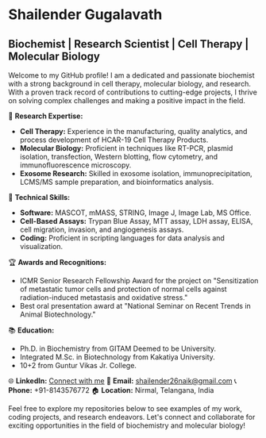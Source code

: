 # Shailender Gugalavath
## Biochemist | Research Scientist | Cell Therapy | Molecular Biology

Welcome to my GitHub profile! I am a dedicated and passionate biochemist with a strong background in cell therapy, molecular biology, and research. With a proven track record of contributions to cutting-edge projects, I thrive on solving complex challenges and making a positive impact in the field.

🔬 **Research Expertise:**
- **Cell Therapy:** Experience in the manufacturing, quality analytics, and process development of HCAR-19 Cell Therapy Products.
- **Molecular Biology:** Proficient in techniques like RT-PCR, plasmid isolation, transfection, Western blotting, flow cytometry, and immunofluorescence microscopy.
- **Exosome Research:** Skilled in exosome isolation, immunoprecipitation, LCMS/MS sample preparation, and bioinformatics analysis.

🧪 **Technical Skills:**
- **Software:** MASCOT, mMASS, STRING, Image J, Image Lab, MS Office.
- **Cell-Based Assays:** Trypan Blue Assay, MTT assay, LDH assay, ELISA, cell migration, invasion, and angiogenesis assays.
- **Coding:** Proficient in scripting languages for data analysis and visualization.

🏆 **Awards and Recognitions:**
- ICMR Senior Research Fellowship Award for the project on "Sensitization of metastatic tumor cells and protection of normal cells against radiation-induced metastasis and oxidative stress."
- Best oral presentation award at "National Seminar on Recent Trends in Animal Biotechnology."

📚 **Education:**
- Ph.D. in Biochemistry from GITAM Deemed to be University.
- Integrated M.Sc. in Biotechnology from Kakatiya University.
- 10+2 from Guntur Vikas Jr. College.

🌐 **LinkedIn:** [Connect with me](https://www.linkedin.com/shailendranaik)
📧 **Email:** shailender26naik@gmail.com
📞 **Phone:** +91-8143576772
🏠 **Location:** Nirmal, Telangana, India

Feel free to explore my repositories below to see examples of my work, coding projects, and research endeavors. Let's connect and collaborate for exciting opportunities in the field of biochemistry and molecular biology!

<!---
shailender26naik/shailender26naik is a ✨ special ✨ repository because its `README.md` (this file) appears on your GitHub profile.
You can click the Preview link to take a look at your changes.
--->
